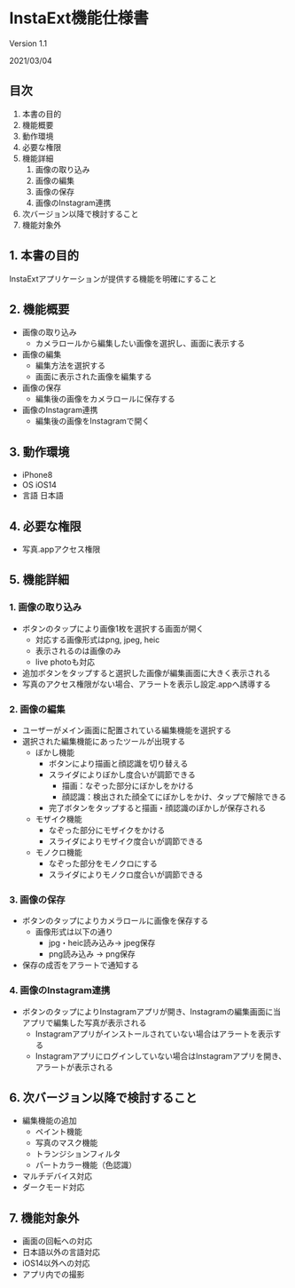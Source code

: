 # InstaExt機能仕様書
Version 1.1

2021/03/04

## 目次
1. 本書の目的
2. 機能概要
3. 動作環境
4. 必要な権限
5. 機能詳細
    1. 画像の取り込み
    2. 画像の編集
    3. 画像の保存
    4. 画像のInstagram連携
6. 次バージョン以降で検討すること
7. 機能対象外

## 1. 本書の目的
InstaExtアプリケーションが提供する機能を明確にすること

## 2. 機能概要
* 画像の取り込み
    * カメラロールから編集したい画像を選択し、画面に表示する
* 画像の編集
    * 編集方法を選択する
    * 画面に表示された画像を編集する
* 画像の保存
    * 編集後の画像をカメラロールに保存する
* 画像のInstagram連携
    * 編集後の画像をInstagramで開く
    
## 3. 動作環境
* iPhone8　 
* OS iOS14
* 言語 日本語

## 4. 必要な権限
* 写真.appアクセス権限

## 5. 機能詳細
### 1. 画像の取り込み
* ボタンのタップにより画像1枚を選択する画面が開く
    * 対応する画像形式はpng, jpeg, heic
    * 表示されるのは画像のみ
    * live photoも対応
* 追加ボタンをタップすると選択した画像が編集画面に大きく表示される
* 写真のアクセス権限がない場合、アラートを表示し設定.appへ誘導する

### 2. 画像の編集
* ユーザーがメイン画面に配置されている編集機能を選択する
* 選択された編集機能にあったツールが出現する
    * ぼかし機能
        * ボタンにより描画と顔認識を切り替える
        * スライダによりぼかし度合いが調節できる
            * 描画：なぞった部分にぼかしをかける
            * 顔認識：検出された顔全てにぼかしをかけ、タップで解除できる
        * 完了ボタンをタップすると描画・顔認識のぼかしが保存される
    * モザイク機能
        * なぞった部分にモザイクをかける
        * スライダによりモザイク度合いが調節できる
    * モノクロ機能
        * なぞった部分をモノクロにする
        * スライダによりモノクロ度合いが調節できる

### 3. 画像の保存
* ボタンのタップによりカメラロールに画像を保存する
    * 画像形式は以下の通り
        * jpg・heic読み込み→ jpeg保存
        * png読み込み → png保存
* 保存の成否をアラートで通知する

### 4. 画像のInstagram連携
* ボタンのタップによりInstagramアプリが開き、Instagramの編集画面に当アプリで編集した写真が表示される
    * Instagramアプリがインストールされていない場合はアラートを表示する
    * Instagramアプリにログインしていない場合はInstagramアプリを開き、アラートが表示される

## 6. 次バージョン以降で検討すること
* 編集機能の追加
    * ペイント機能
    * 写真のマスク機能
    * トランジションフィルタ
    * パートカラー機能（色認識）
* マルチデバイス対応
* ダークモード対応

## 7. 機能対象外
* 画面の回転への対応
* 日本語以外の言語対応
*  iOS14以外への対応
* アプリ内での撮影
